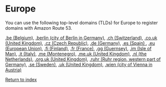 # Europe<a name="registrar-tld-list-europe"></a>

You can use the following top\-level domains \(TLDs\) for Europe to register domains with Amazon Route 53\.

 [\.be \(Belgium\)](be.md), [\.berlin \(city of Berlin in Germany\)](berlin.md), [\.ch \(Switzerland\)](ch.md), [\.co\.uk \(United Kingdom\)](co.uk.md), [\.cz \(Czech Republic\)](cz.md), [\.de \(Germany\)](de.md), [\.es \(Spain\) ](es.md), [\.eu \(European Union\)](eu.md), [\.fi \(Finland\)](fi.md), [\.fr \(France\)](fr.md), [\.gg \(Guernsey\)](gg.md), [\.im \(Isle of Man\)](im.md), [\.it \(Italy\)](it.md), [\.me \(Montenegro\)](me.md), [\.me\.uk \(United Kingdom\)](me.uk.md), [\.nl \(the Netherlands\)](nl.md), [\.org\.uk \(United Kingdom\)](org.uk.md), [\.ruhr \(Ruhr region, western part of Germany\)](ruhr.md), [\.se \(Sweden\)](se.md), [\.uk \(United Kingdom\)](uk.md), [\.wien \(city of Vienna in Austria\)](wien.md) 

[Return to index](registrar-tld-list.md#index)